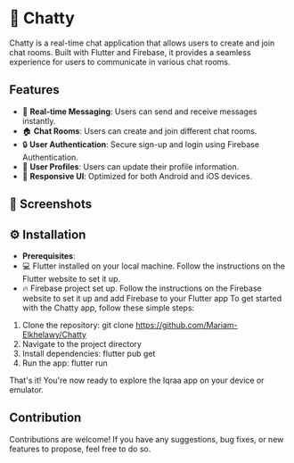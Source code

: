 # 📱 Chatty

Chatty is a real-time chat application that allows users to create and join chat rooms. Built with Flutter and Firebase, it provides a seamless experience for users to communicate in various chat rooms.
##  Features
- 🔄 **Real-time Messaging**: Users can send and receive messages instantly.
- 🏠 **Chat Rooms**: Users can create and join different chat rooms.
- 🔒 **User Authentication**: Secure sign-up and login using Firebase Authentication.
- 👤 **User Profiles**: Users can update their profile information.
- 📱 **Responsive UI**: Optimized for both Android and iOS devices.

## 📸 Screenshots
## ⚙️ Installation
- **Prerequisites**:
- 💻 Flutter installed on your local machine. Follow the instructions on the Flutter website to set it up.
- 🔥 Firebase project set up. Follow the instructions on the Firebase website to set it up and add Firebase to your Flutter app
To get started with the Chatty app, follow these simple steps:
1. Clone the repository:
   git clone https://github.com/Mariam-Elkhelawy/Chatty
2. Navigate to the project directory
3. Install dependencies:
   flutter pub get
4. Run the app:
   flutter run

That's it! You're now ready to explore the Iqraa app on your device or emulator.

## Contribution
Contributions are welcome! If you have any suggestions, bug fixes, or new features to propose, feel free to do so.



